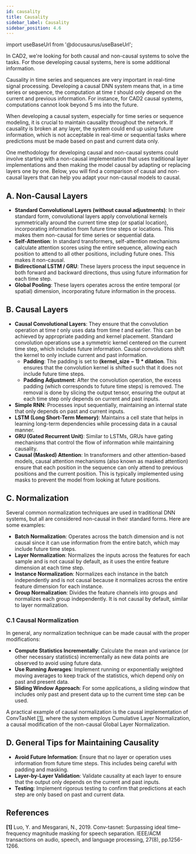 ```yaml
---
id: causality
title: Causality
sidebar_label: Causality
sidebar_position: 4.6
---
```


import useBaseUrl from '@docusaurus/useBaseUrl';

In CAD2, we're looking for both causal and non-causal systems to solve the tasks. For those developing causal systems, here is some additional information.

Causality in time series and sequences are very important in real-time signal processing. Developing a causal 
DNN system means that, in a time series or sequence, the computation at time $t$ should only depend on the current and previous information.
For instance, for CAD2 causal systems, computations cannot look beyond 5 ms into the future.

When developing a causal system, especially for time series or sequence modeling, it is crucial to maintain causality throughout the network. 
If causality is broken at any layer, the system could end up using future information, which is not acceptable in real-time or sequential tasks 
where predictions must be made based on past and current data only.

One methodology for developing causal and non-causal systems could involve starting with a non-causal implementation 
that uses traditional layer implementations and then making the model causal by adapting or replacing layers one by one.
Below, you will find a comparison of causal and non-causal layers that can help you adapt your non-causal models to causal.

## A. Non-Causal Layers

* **Standard Convolutional Layers (without causal adjustments)**: In their standard form, convolutional layers apply convolutional kernels symmetrically around the current time step (or spatial location), incorporating information from future time steps or locations. This makes them non-causal for time series or sequential data.
* **Self-Attention**: In standard transformers, self-attention mechanisms calculate attention scores using the entire sequence, allowing each position to attend to all other positions, including future ones. This makes it non-causal.
* **Bidirectional LSTM / GRU**: These layers process the input sequence in both forward and backward directions, thus using future information for each time step.
* **Global Pooling**: These layers operates across the entire temporal (or spatial) dimension, incorporating future information in the process.

## B. Causal Layers

* **Causal Convolutional Layers**: They ensure that the convolution operation at time $t$ only uses data from time $t$ and earlier. This can be achieved by appropriate padding and kernel placement. Standard convolution operations use a symmetric kernel centered on the current time step, which includes future information. Causal convolutions shift the kernel to only include current and past information.
  * **Padding**: The padding is set to **(kernel_size − 1) * dilation**. This ensures that the convolution kernel is shifted such that it does not include future time steps.
  * **Padding Adjustment**: After the convolution operation, the excess padding (which corresponds to future time steps) is removed. The removal is done by slicing the output tensor, ensuring the output at each time step only depends on current and past inputs.
* **Simple RNN**: Processes input sequentially, maintaining an internal state that only depends on past and current inputs.
* **LSTM (Long Short-Term Memory)**: Maintains a cell state that helps in learning long-term dependencies while processing data in a causal manner.
* **GRU (Gated Recurrent Unit)**: Similar to LSTMs, GRUs have gating mechanisms that control the flow of information while maintaining causality.
* **Causal (Masked) Attention**: In transformers and other attention-based models, causal attention mechanisms (also known as masked attention) ensure that each position in the sequence can only attend to previous positions and the current position. This is typically implemented using masks to prevent the model from looking at future positions.

## C. Normalization

Several common normalization techniques are used in traditional DNN systems, but all are considered non-causal in their standard forms. Here are some examples:

* **Batch Normalization**: Operates across the batch dimension and is not causal since it can use information from the entire batch, which may include future time steps.
* **Layer Normalization**: Normalizes the inputs across the features for each sample and is not causal by default, as it uses the entire feature dimension at each time step.
* **Instance Normalization**: Normalizes each instance in the batch independently and is not causal because it normalizes across the entire feature dimension for each instance.
* **Group Normalization**: Divides the feature channels into groups and normalizes each group independently. It is not causal by default, similar to layer normalization.

### C.1 Causal Normalization

In general, any normalization technique can be made causal with the proper modifications:

* **Compute Statistics Incrementally**: Calculate the mean and variance (or other necessary statistics) incrementally as new data points are observed to avoid using future data.
* **Use Running Averages**: Implement running or exponentially weighted moving averages to keep track of the statistics, which depend only on past and present data.
* **Sliding Window Approach**: For some applications, a sliding window that includes only past and present data up to the current time step can be used.

A practical example of causal normalization is the causal implementation of ConvTasNet  [[1]](#refs), where the system employs Cumulative Layer Normalization, a causal modification of the non-causal Global Layer Normalization.

## D. General Tips for Maintaining Causality

* **Avoid Future Information**: Ensure that no layer or operation uses information from future time steps. This includes being careful with padding and masking.
* **Layer-by-Layer Validation**: Validate causality at each layer to ensure that the output only depends on the current and past inputs.
* **Testing**: Implement rigorous testing to confirm that predictions at each step are only based on past and current data.

## References
<a name="refs"></a>

**[1]** Luo, Y. and Mesgarani, N., 2019. Conv-tasnet: Surpassing ideal time–frequency magnitude masking for speech separation. IEEE/ACM transactions on audio, speech, and language processing, 27(8), pp.1256-1266.   


